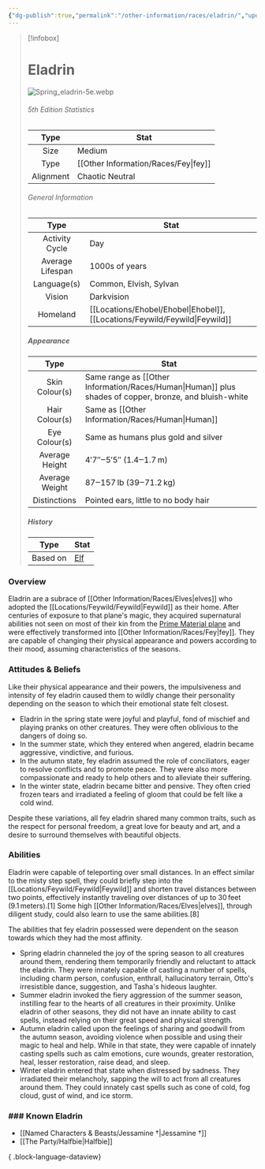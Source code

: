 ```yaml
---
{"dg-publish":true,"permalink":"/other-information/races/eladrin/","updated":"2025-08-03T15:21:31.366+01:00"}
---
```



 >[!infobox]
> 
> #  Eladrin
> ![Spring_eladrin-5e.webp](/img/user/Admin/Attachments/Spring_eladrin-5e.webp)
> ###### 5th Edition Statistics
> 
>  Type | Stat |
> :----: | --- |
>  Size | Medium |
>  Type | [[Other Information/Races/Fey\|fey]] |
>  Alignment | Chaotic Neutral |
>  
> ###### General Information
> Type | Stat |
>  :----: | --- |
>  Activity Cycle | Day |
>  Average Lifespan | 1000s of years |
>  Language(s) | Common, Elvish, Sylvan |
>  Vision | Darkvision |
>  Homeland | [[Locations/Ehobel/Ehobel\|Ehobel]], [[Locations/Feywild/Feywild\|Feywild]] |
>
>##### Appearance
> Type | Stat |
>  :----: | --- |
>  Skin Colour(s) | Same range as [[Other Information/Races/Human\|Human]] plus shades of copper, bronze, and bluish-white |
>  Hair Colour(s) | Same as [[Other Information/Races/Human\|Human]]|humans]] plus green and blue |
>  Eye Colour(s) | Same as humans plus gold and silver |
>  Average Height | 4′7″‒5′5″ (1.4‒1.7 m) |
>  Average Weight | 87‒157 lb (39‒71.2 kg) |
>  Distinctions | Pointed ears, little to no body hair |
>
>##### History
>Type | Stat |
>  :----: | --- |
>  Based on | [Elf](https://en.wikipedia.org/wiki/en:Elf) |


### Overview
Eladrin are a subrace of [[Other Information/Races/Elves\|elves]] who adopted the [[Locations/Feywild/Feywild\|Feywild]] as their home. After centuries of exposure to that plane's magic, they acquired supernatural abilities not seen on most of their kin from the [Prime Material plane](https://forgottenrealms.fandom.com/wiki/Prime_Material_plane "Prime Material plane") and were effectively transformed into [[Other Information/Races/Fey\|fey]]. They are capable of changing their physical appearance and powers according to their mood, assuming characteristics of the seasons.

### Attitudes & Beliefs
Like their physical appearance and their powers, the impulsiveness and intensity of fey eladrin caused them to wildly change their personality depending on the season to which their emotional state felt closest.
- Eladrin in the spring state were joyful and playful, fond of mischief and playing pranks on other creatures. They were often oblivious to the dangers of doing so.
- In the summer state, which they entered when angered, eladrin became aggressive, vindictive, and furious.
- In the autumn state, fey eladrin assumed the role of conciliators, eager to resolve conflicts and to promote peace. They were also more compassionate and ready to help others and to alleviate their suffering.
- In the winter state, eladrin became bitter and pensive. They often cried frozen tears and irradiated a feeling of gloom that could be felt like a cold wind.

Despite these variations, all fey eladrin shared many common traits, such as the respect for personal freedom, a great love for beauty and art, and a desire to surround themselves with beautiful objects.

### Abilities
Eladrin were capable of teleporting over small distances. In an effect similar to the misty step spell, they could briefly step into the [[Locations/Feywild/Feywild\|Feywild]] and shorten travel distances between two points, effectively instantly traveling over distances of up to 30 feet (9.1 meters).[1] Some high [[Other Information/Races/Elves\|elves]], through diligent study, could also learn to use the same abilities.[8]

The abilities that fey eladrin possessed were dependent on the season towards which they had the most affinity.
- Spring eladrin channeled the joy of the spring season to all creatures around them, rendering them temporarily friendly and reluctant to attack the eladrin. They were innately capable of casting a number of spells, including charm person, confusion, enthrall, hallucinatory terrain, Otto's irresistible dance, suggestion, and Tasha's hideous laughter.
- Summer eladrin invoked the fiery aggression of the summer season, instilling fear to the hearts of all creatures in their proximity. Unlike eladrin of other seasons, they did not have an innate ability to cast spells, instead relying on their great speed and physical strength.
- Autumn eladrin called upon the feelings of sharing and goodwill from the autumn season, avoiding violence when possible and using their magic to heal and help. While in that state, they were capable of innately casting spells such as calm emotions, cure wounds, greater restoration, heal, lesser restoration, raise dead, and sleep.
- Winter eladrin entered that state when distressed by sadness. They irradiated their melancholy, sapping the will to act from all creatures around them. They could innately cast spells such as cone of cold, fog cloud, gust of wind, and ice storm.

### ### Known Eladrin
- [[Named Characters & Beasts/Jessamine †\|Jessamine †]]
- [[The Party/Halfbie\|Halfbie]]

{ .block-language-dataview}

